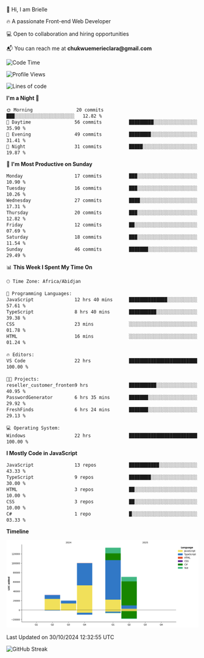<div align="left">
  <p>👋 Hi, I am Brielle</p>
  <p>🔥 A passionate Front-end Web Developer</p>
  <p>💻 Open to collaboration and hiring opportunities</p>
  <p>📬 You can reach me at <strong>chukwuemerieclara@gmail.com</strong></p>
</div>


 
 <!--START_SECTION:waka-->
![Code Time](http://img.shields.io/badge/Code%20Time-295%20hrs%2014%20mins-blue)

![Profile Views](http://img.shields.io/badge/Profile%20Views-216-blue)

![Lines of code](https://img.shields.io/badge/From%20Hello%20World%20I%27ve%20Written-106.8%20thousand%20lines%20of%20code-blue)

**I'm a Night 🦉** 

```text
🌞 Morning                20 commits          ███░░░░░░░░░░░░░░░░░░░░░░   12.82 % 
🌆 Daytime                56 commits          █████████░░░░░░░░░░░░░░░░   35.90 % 
🌃 Evening                49 commits          ████████░░░░░░░░░░░░░░░░░   31.41 % 
🌙 Night                  31 commits          █████░░░░░░░░░░░░░░░░░░░░   19.87 % 
```
📅 **I'm Most Productive on Sunday** 

```text
Monday                   17 commits          ███░░░░░░░░░░░░░░░░░░░░░░   10.90 % 
Tuesday                  16 commits          ███░░░░░░░░░░░░░░░░░░░░░░   10.26 % 
Wednesday                27 commits          ████░░░░░░░░░░░░░░░░░░░░░   17.31 % 
Thursday                 20 commits          ███░░░░░░░░░░░░░░░░░░░░░░   12.82 % 
Friday                   12 commits          ██░░░░░░░░░░░░░░░░░░░░░░░   07.69 % 
Saturday                 18 commits          ███░░░░░░░░░░░░░░░░░░░░░░   11.54 % 
Sunday                   46 commits          ███████░░░░░░░░░░░░░░░░░░   29.49 % 
```


📊 **This Week I Spent My Time On** 

```text
🕑︎ Time Zone: Africa/Abidjan

💬 Programming Languages: 
JavaScript               12 hrs 40 mins      ██████████████░░░░░░░░░░░   57.61 % 
TypeScript               8 hrs 40 mins       ██████████░░░░░░░░░░░░░░░   39.38 % 
CSS                      23 mins             ░░░░░░░░░░░░░░░░░░░░░░░░░   01.78 % 
HTML                     16 mins             ░░░░░░░░░░░░░░░░░░░░░░░░░   01.24 % 

🔥 Editors: 
VS Code                  22 hrs              █████████████████████████   100.00 % 

🐱‍💻 Projects: 
reseller_customer_fronten9 hrs               ██████████░░░░░░░░░░░░░░░   40.95 % 
PasswordGenerator        6 hrs 35 mins       ███████░░░░░░░░░░░░░░░░░░   29.92 % 
FreshFinds               6 hrs 24 mins       ███████░░░░░░░░░░░░░░░░░░   29.13 % 

💻 Operating System: 
Windows                  22 hrs              █████████████████████████   100.00 % 
```

**I Mostly Code in JavaScript** 

```text
JavaScript               13 repos            ███████████░░░░░░░░░░░░░░   43.33 % 
TypeScript               9 repos             ████████░░░░░░░░░░░░░░░░░   30.00 % 
HTML                     3 repos             ██░░░░░░░░░░░░░░░░░░░░░░░   10.00 % 
CSS                      3 repos             ██░░░░░░░░░░░░░░░░░░░░░░░   10.00 % 
C#                       1 repo              █░░░░░░░░░░░░░░░░░░░░░░░░   03.33 % 
```



**Timeline**

![Lines of Code chart](https://raw.githubusercontent.com/Brielle28/Brielle28/main/assets/bar_graph.png)


 Last Updated on 30/10/2024 12:32:55 UTC
<!--END_SECTION:waka-->

![GitHub Streak](https://github-readme-streak-stats.herokuapp.com/?user=Brielle28)



